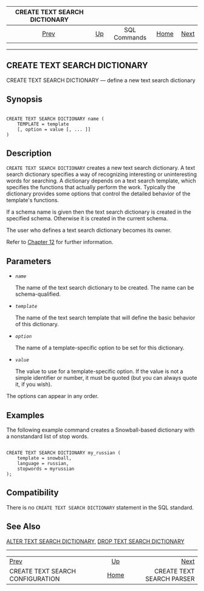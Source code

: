 <!--?xml version="1.0" encoding="UTF-8" standalone="no"?-->

|                    CREATE TEXT SEARCH DICTIONARY                    |                                        |              |                                                       |                                                              |
| :-----------------------------------------------------------------: | :------------------------------------- | :----------: | ----------------------------------------------------: | -----------------------------------------------------------: |
| [Prev](sql-createtsconfig.html "CREATE TEXT SEARCH CONFIGURATION")  | [Up](sql-commands.html "SQL Commands") | SQL Commands | [Home](index.html "PostgreSQL 17devel Documentation") |  [Next](sql-createtsparser.html "CREATE TEXT SEARCH PARSER") |

***



## CREATE TEXT SEARCH DICTIONARY

CREATE TEXT SEARCH DICTIONARY — define a new text search dictionary

## Synopsis

```

CREATE TEXT SEARCH DICTIONARY name (
    TEMPLATE = template
    [, option = value [, ... ]]
)
```

## Description

`CREATE TEXT SEARCH DICTIONARY` creates a new text search dictionary. A text search dictionary specifies a way of recognizing interesting or uninteresting words for searching. A dictionary depends on a text search template, which specifies the functions that actually perform the work. Typically the dictionary provides some options that control the detailed behavior of the template's functions.

If a schema name is given then the text search dictionary is created in the specified schema. Otherwise it is created in the current schema.

The user who defines a text search dictionary becomes its owner.

Refer to [Chapter 12](textsearch.html "Chapter 12. Full Text Search") for further information.

## Parameters

*   *`name`*

    The name of the text search dictionary to be created. The name can be schema-qualified.

*   *`template`*

    The name of the text search template that will define the basic behavior of this dictionary.

*   *`option`*

    The name of a template-specific option to be set for this dictionary.

*   *`value`*

    The value to use for a template-specific option. If the value is not a simple identifier or number, it must be quoted (but you can always quote it, if you wish).

The options can appear in any order.

## Examples

The following example command creates a Snowball-based dictionary with a nonstandard list of stop words.

```

CREATE TEXT SEARCH DICTIONARY my_russian (
    template = snowball,
    language = russian,
    stopwords = myrussian
);
```

## Compatibility

There is no `CREATE TEXT SEARCH DICTIONARY` statement in the SQL standard.

## See Also

[ALTER TEXT SEARCH DICTIONARY](sql-altertsdictionary.html "ALTER TEXT SEARCH DICTIONARY"), [DROP TEXT SEARCH DICTIONARY](sql-droptsdictionary.html "DROP TEXT SEARCH DICTIONARY")

***

|                                                                     |                                                       |                                                              |
| :------------------------------------------------------------------ | :---------------------------------------------------: | -----------------------------------------------------------: |
| [Prev](sql-createtsconfig.html "CREATE TEXT SEARCH CONFIGURATION")  |         [Up](sql-commands.html "SQL Commands")        |  [Next](sql-createtsparser.html "CREATE TEXT SEARCH PARSER") |
| CREATE TEXT SEARCH CONFIGURATION                                    | [Home](index.html "PostgreSQL 17devel Documentation") |                                    CREATE TEXT SEARCH PARSER |
